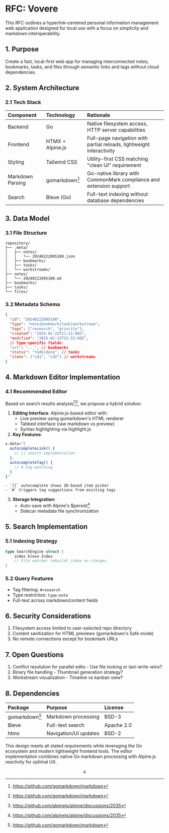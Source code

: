 # RFC: Vovere

This RFC outlines a hyperlink-centered personal information management web application designed for local use with a focus on simplicity and markdown interoperability.


## 1. Purpose

Create a fast, local-first web app for managing interconnected notes, bookmarks, tasks, and files through semantic links and tags without cloud dependencies.

## 2. System Architecture

### 2.1 Tech Stack

| Component | Technology | Rationale |
| :-- | :-- | :-- |
| Backend | Go | Native filesystem access, HTTP server capabilities |
| Frontend | HTMX + Alpine.js | Full-page navigation with partial reloads, lightweight interactivity |
| Styling | Tailwind CSS | Utility-first CSS matching "clean UI" requirement |
| Markdown Parsing | gomarkdown[^1] | Go-native library with CommonMark compliance and extension support |
| Search | Bleve (Go) | Full-text indexing without database dependencies |

## 3. Data Model

### 3.1 File Structure

```
repository/
├── .meta/
│   ├── notes/
│   │   └── 20240222095100.json
│   ├── bookmarks/
│   ├── tasks/
│   └── workstreams/
├── notes/
│   └── 20240222095100.md
├── bookmarks/
├── tasks/
└── files/
```


### 3.2 Metadata Schema

```json
{
  "id": "20240222095100",
  "type": "note|bookmark|task|workstream",
  "tags": ["research", "priority"],
  "created": "2025-02-22T21:51:00Z",
  "modified": "2025-02-22T21:53:00Z",
  // Type-specific fields:
  "url": "...", // bookmarks
  "status": "todo|done", // tasks 
  "items": ["id1", "id2"] // workstreams
}
```


## 4. Markdown Editor Implementation

### 4.1 Recommended Editor

Based on search results analysis[^1][^6], we propose a hybrid solution:

1. **Editing Interface**: Alpine.js-based editor with:
    - Live preview using gomarkdown's HTML renderer
    - Tabbed interface (raw markdown vs preview)
    - Syntax highlighting via highlight.js
2. **Key Features**:

```javascript
x-data="{
  autocompleteLink() {
    // [[ search implementation
  },
  autocompleteTag() {
    // # tag matching
  }
}"
```

    - `[[` autocomplete shows ID-based item picker
    - `#` triggers tag suggestions from existing tags
3. **Storage Integration**:
    - Auto-save with Alpine's \$persist[^6]
    - Sidecar metadata file synchronization

## 5. Search Implementation

### 5.1 Indexing Strategy

```go
type SearchEngine struct {
    index bleve.Index
    // File watcher rebuilds index on changes
}
```


### 5.2 Query Features

- Tag filtering: `#research`
- Type restriction: `type:note`
- Full-text across markdown/content fields


## 6. Security Considerations

1. Filesystem access limited to user-selected repo directory
2. Content sanitization for HTML previews (gomarkdown's Safe mode)
3. No remote connections except for bookmark URLs

## 7. Open Questions

1. Conflict resolution for parallel edits - Use file locking or last-write-wins?
2. Binary file handling - Thumbnail generation strategy?
3. Workstream visualization - Timeline vs kanban view?

## 8. Dependencies

| Package | Purpose | License |
| :-- | :-- | :-- |
| gomarkdown[^1] | Markdown processing | BSD-3 |
| Bleve | Full-text search | Apache 2.0 |
| htmx | Navigation/UI updates | BSD-2 |

This design meets all stated requirements while leveraging the Go ecosystem and modern lightweight frontend tools. The editor implementation combines native Go markdown processing with Alpine.js reactivity for optimal UX.

<div style="text-align: center">⁂</div>

[^1]: https://github.com/gomarkdown/markdown

[^2]: https://opensource.com/article/21/10/markdown-editors

[^3]: https://fluxsec.red/how-I-developed-a-markdown-blog-with-go-and-HTMX

[^4]: https://ckeditor.com/blog/the-best-markdown-editor-for-seamless-content-creation/

[^5]: https://www.webfx.com/blog/web-design/online-markdown-editors/

[^6]: https://github.com/alpinejs/alpine/discussions/2035

[^7]: https://markdownmonster.west-wind.com

[^8]: https://mbaraa.com/blog/setting-up-go-templ-with-tailwind-htmx-docker

[^9]: https://vrite.io/blog/vrite-editor-open-source-wysiwyg-markdown-editor/

[^10]: https://www.reddit.com/r/Markdown/comments/17l2rty/please_suggest_a_good_editor/

[^11]: https://github.com/rajasegar/awesome-htmx

[^12]: https://github.com/mundimark/awesome-markdown-editors

[^13]: https://typora.io

[^14]: https://testdriven.io/blog/django-htmx-tailwind/

[^15]: https://stackedit.io

[^16]: https://github.com/marktext/marktext

[^17]: https://news.ycombinator.com/item?id=35881963

[^18]: https://www.reddit.com/r/Markdown/comments/wv8wxa/markdown_editor_with_bugfree_syntax_highlighting/

[^19]: https://www.reddit.com/r/htmx/comments/1f8nx3e/i_got_the_freelance_work_where_ive_to_use_htmx/

[^20]: https://www.jetbrains.com/help/go/markdown.html

